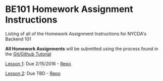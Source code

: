 # BE101 Homework Assignment Instructions
Listing of all of the Homework Assignment Instructions for NYCDA's Backend 101

**All Homework Assignments** will be submitted using the process found in the [Git/Github Tutorial](https://github.com/BE101KG/homework-assignment-instructions/blob/master/git_github_tutorial.pdf)

[Lesson 1](https://github.com/BE101KG/homework-assignment-instructions/blob/master/lesson_01.md): Due 2/15/2016  - [Repo](https://github.com/BE101KG/lesson-01-homework)

[Lesson 2](https://github.com/BE101KG/homework-assignment-instructions/blob/master/lesson_02.md): Due TBD  - [Repo](https://github.com/BE101KG/lesson-02-homework)
